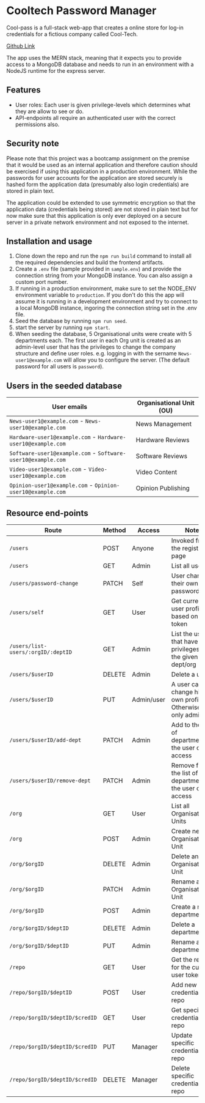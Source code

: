 # Cooltech Password Manager

Cool-pass is a full-stack web-app that creates a online store for log-in credentials
for a fictious company called Cool-Tech.

[Github Link](https://github.com/JasonQorbin/cool-passman)

The app uses the MERN stack, meaning that it expects you to provide access to a MongoDB
database and needs to run in an environment with a NodeJS runtime for the express server.

## Features

- User roles: Each user is given privilege-levels which determines what they are allow to see or do.
- API-endpoints all require an authenticated user with the correct permissions also.

## Security note

Please note that this project was a bootcamp assignment on the premise that it would be used as an internal application
and therefore caution should be exercised if using this application in a production environment. While the passwords 
for user accounts for the application are stored securely is hashed form the application data 
(presumably also login credentials) are stored in plain text. 

The application could be extended to use symmetric encryption so that the application data (credentials being stored) 
are not stored in plain text but for now make sure that this application is only ever deployed on a secure server in
a private network environment and not exposed to the internet.

## Installation and usage

1. Clone down the repo and run the `npm run build` command to install all the required dependencies and
build the frontend artifacts.
2. Create a `.env` file (sample provided in `sample.env`) and provide the connection string from your MongoDB instance.
You can also assign a custom port number.
3. If running in a production environment, make sure to set the NODE_ENV environment variable to `production`. If you 
don't do this the app will assume it is running in a development environment and try to connect to a local MongoDB instance,
ingoring the connection string set in the .env file.
4. Seed the database by running `npm run seed`.
5. start the server by running `npm start`.
6. When seeding the database, 5 Organisational units were create with 5 departments each. The first user in each Org unit
is created as an admin-level user that has the privileges to change the company structure and define user roles. e.g.
logging in with the sername `News-user1@example.com` will allow you to configure the server. (The default password for 
all users is `password`).

## Users in the seeded database

| User emails                                                 | Organisational Unit (OU) |
|-------------------------------------------------------------|--------------------------|
|`News-user1@example.com` - `News-user10@example.com`         | News Management          |
|`Hardware-user1@example.com` - `Hardware-user10@example.com` | Hardware Reviews         |
|`Software-user1@example.com` - `Software-user10@example.com` | Software Reviews         |
|`Video-user1@example.com` - `Video-user10@example.com`       | Video Content            |
|`Opinion-user1@example.com` - `Opinion-user10@example.com`   | Opinion Publishing       |


## Resource end-points

| Route                              | Method | Access     | Note                                                      |
|------------------------------------|--------|------------|-----------------------------------------------------------|
| `/users`                           | POST   | Anyone     | Invoked from the register page                            |
| `/users`                           | GET    | Admin      | List all users                                            |
| `/users/password-change`           | PATCH  | Self       | User changes their own password                           |
| `/users/self`                      | GET    | User       | Get current user profile based on auth token              |
| `/users/list-users/:orgID/:deptID` | GET    | Admin      | List the users that have privileges for the given dept/org|
| `/users/$userID`                   | DELETE | Admin      | Delete a user                                             |
| `/users/$userID`                   | PUT    | Admin/user | A user can change his own profile. Otherwise only admins  |
| `/users/$userID/add-dept`          | PATCH  | Admin      | Add to the list of departments the user can access        |
| `/users/$userID/remove-dept`       | PATCH  | Admin      | Remove from the list of departments the user can access   |
| `/org`                             | GET    | User       | List all Organisational Units                             |
| `/org`                             | POST   | Admin      | Create new Organisational Unit                            |
| `/org/$orgID`                      | DELETE | Admin      | Delete an Organisational Unit                             |
| `/org/$orgID`                      | PATCH  | Admin      | Rename an Organisational Unit                             |
| `/org/$orgID`                      | POST   | Admin      | Create a new department                                   |
| `/org/$orgID/$deptID`              | DELETE | Admin      | Delete a department                                       |
| `/org/$orgID/$deptID`              | PUT    | Admin      | Rename a department                                       |
| `/repo`                            | GET    | User       | Get the repos for the current user token                  |
| `/repo/$orgID/$deptID`             | POST   | User       | Add new credential in repo                                |
| `/repo/$orgID/$deptID/$credID`     | GET    | User       | Get specific credential in repo                           |
| `/repo/$orgID/$deptID/$credID`     | PUT    | Manager    | Update specific credential in repo                        |
| `/repo/$orgID/$deptID/$credID`     | DELETE | Manager    | Delete specific credential in repo                        |
